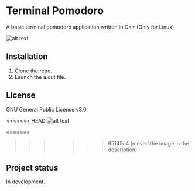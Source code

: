 # Terminal Pomodoro

A basic terminal pomodoro application written in C++ (Only for Linux). 

![alt text](https://gitlab.com/Gibsol/terminal-pomodoro/-/blob/main/images/terminal%20pomodoro.png)

## Installation
1. Clone the repo.
2. Launch the a.out file.  

## License
GNU General Public License v3.0.

<<<<<<< HEAD
![alt text](https://gitlab.com/Gibsol/terminal-pomodoro/-/raw/main/src/images/terminal%20pomodoro.png)

=======
>>>>>>> 65145c4 (moved the image in the description)
## Project status
In development.
